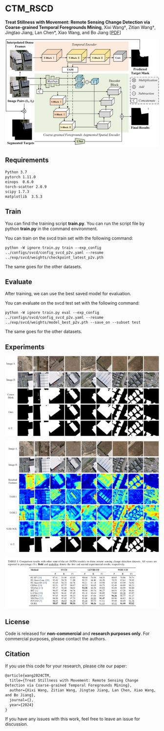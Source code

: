 # CTM_RSCD
**Treat Stillness with Movement: Remote Sensing Change Detection via Coarse-grained Temporal Foregrounds Mining**, Xixi Wang†, Zitian Wang†, Jingtao Jiang, Lan Chen*, Xiao Wang, and Bo Jiang 
[[PDF]()]



<p align="center">
  <img src="https://github.com/Event-AHU/CTM_Remote_Sensing_Change_Detection/blob/main/figure/framework.jpg" alt="framework" width="600"/>
</p>


## Requirements
```
Python 3.7
pytorch 1.11.0
einops  0.6.0
torch-scatter 2.0.9
scipy 1.7.3
matplotlib  3.5.3
```


## Train
You can find the training script **train.py**. You can run the script file by python **train.py** in the command environment.

You can train on the svcd train set with the following command:
```
python -W ignore train.py train --exp_config ../configs/svcd/config_svcd_p2v.yaml --resume ../exp/svcd/weights/checkpoint_latest_p2v.pth
```
The same goes for the other datasets.


## Evaluate
After training, we can use the best saved model for evaluation.

You can evaluate on the svcd test set with the following command:
```
python -W ignore train.py eval --exp_config ../configs/svcd/config_svcd_p2v.yaml --resume ../exp/svcd/weights/model_best_p2v.pth --save_on --subset test
```
The same goes for the other datasets.


## Experiments 

<p align="center">
  <img src="https://github.com/Event-AHU/CTM_Remote_Sensing_Change_Detection/blob/main/figure/Feat_VIS1.jpg" alt="framework" width="600"/>
</p>

<p align="center">
  <img src="https://github.com/Event-AHU/CTM_Remote_Sensing_Change_Detection/blob/main/figure/Feat_VIS3.jpg" alt="framework" width="600"/>
</p>

<p align="center">
  <img src="https://github.com/Event-AHU/CTM_Remote_Sensing_Change_Detection/blob/main/figure/benchmark.jpeg" alt="framework" width="800"/>
</p>



## License
Code is released for **non-commercial** and **research purposes only**. For commercial purposes, please contact the authors.



## Citation
If you use this code for your research, please cite our paper:

```
@article{wang2024CTM,
  title={Treat Stillness with Movement: Remote Sensing Change Detection via Coarse-grained Temporal Foregrounds Mining},
  author={Xixi Wang, Zitian Wang, Jingtao Jiang, Lan Chen, Xiao Wang, and Bo Jiang},
  journal={},
  year={2024}
}
```

If you have any issues with this work, feel free to leave an issue for discussion. 


